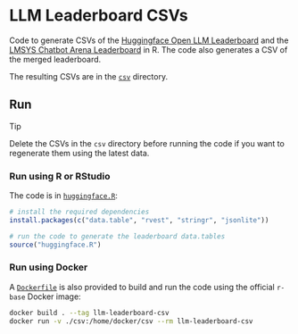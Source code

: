 # LLM Leaderboard CSVs

Code to generate CSVs of the [Huggingface Open LLM Leaderboard](https://huggingface.co/spaces/open-llm-leaderboard/open_llm_leaderboard)
and the [LMSYS Chatbot Arena Leaderboard](https://huggingface.co/spaces/lmsys/chatbot-arena-leaderboard)
in R. The code also generates a CSV of the merged leaderboard.

The resulting CSVs are in the [`csv`](csv) directory.

## Run

> [!TIP]
> Delete the CSVs in the `csv` directory before running the code if you want to
regenerate them using the latest data.

### Run using R or RStudio

The code is in [`huggingface.R`](huggingface.R):

```R
# install the required dependencies
install.packages(c("data.table", "rvest", "stringr", "jsonlite"))

# run the code to generate the leaderboard data.tables
source("huggingface.R")
```

### Run using Docker

A [`Dockerfile`](Dockerfile) is also provided to build and run the code using
the official `r-base` Docker image:

```bash
docker build . --tag llm-leaderboard-csv
docker run -v ./csv:/home/docker/csv --rm llm-leaderboard-csv
```
